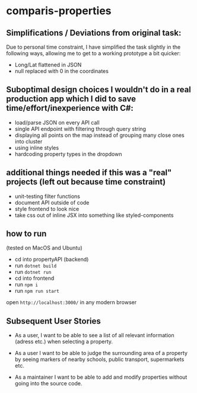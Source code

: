 # comparis-properties

## Simplifications / Deviations from original task:

Due to personal time constraint, I have simplified the task slightly in the following ways, allowing me to get to a working prototype a bit quicker:

- Long/Lat flattened in JSON
- null replaced with 0 in the coordinates

## Suboptimal design choices I wouldn't do in a real production app which I did to save time/effort/inexperience with C#:

- load/parse JSON on every API call
- single API endpoint with filtering through query string
- displaying all points on the map instead of grouping many close ones into cluster
- using inline styles
- hardcoding property types in the dropdown

## additional things needed if this was a "real" projects (left out because time constraint)

- unit-testing filter functions
- document API outside of code
- style frontend to look nice
- take css out of inline JSX into something like styled-components

## how to run

(tested on MacOS and Ubuntu)

- cd into propertyAPI (backend)
- run `dotnet build`
- run `dotnet run`
- cd into frontend
- run `npm i`
- run `npm run start`

open `http://localhost:3000/` in any modern browser

## Subsequent User Stories

- As a user, I want to be able to see a list of all relevant information (adress etc.) when selecting a property.

- As a user I want to be able to judge the surrounding area of a property by seeing markers of nearby schools, public transport, supermarkets etc.
- As a maintainer I want to be able to add and modify properties without going into the source code.
